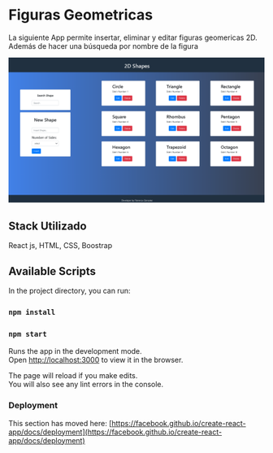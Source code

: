 # Figuras Geometricas

La siguiente App permite insertar, eliminar y editar figuras geomericas 2D. Además de hacer una búsqueda por nombre de la figura

![App](./public/images/figGeo.png)
## Stack Utilizado

React js, HTML, CSS, Boostrap

## Available Scripts

In the project directory, you can run:
### `npm install`
### `npm start`

Runs the app in the development mode.\
Open [http://localhost:3000](http://localhost:3000) to view it in the browser.

The page will reload if you make edits.\
You will also see any lint errors in the console.


### Deployment

This section has moved here: [https://facebook.github.io/create-react-app/docs/deployment](https://facebook.github.io/create-react-app/docs/deployment)
